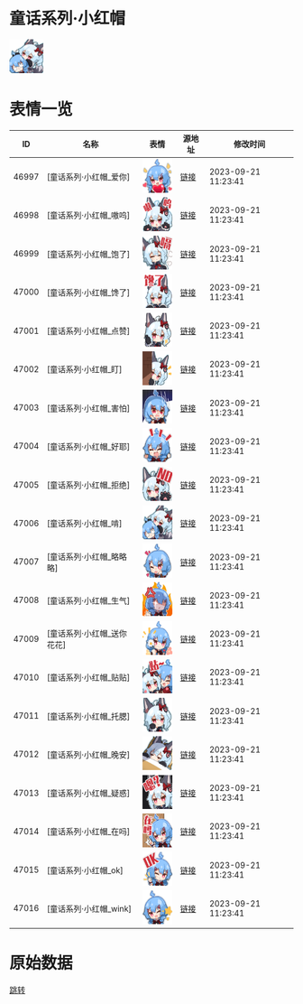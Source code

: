# 童话系列·小红帽

<img src="./cover.png" height="60" alt="cover" />

# 表情一览

|ID|名称|表情|源地址|修改时间|
|----|----|----|----|----|
|46997|[童话系列·小红帽_爱你]|<img src="./pic/046997_%5B童话系列·小红帽_爱你%5D.png" height="60" alt="爱你"/>|[链接](https://i0.hdslb.com/bfs/emote/b277af0374cbd12def58b098fdb60094b12342c6.png)|2023-09-21 11:23:41|
|46998|[童话系列·小红帽_嗷呜]|<img src="./pic/046998_%5B童话系列·小红帽_嗷呜%5D.png" height="60" alt="嗷呜"/>|[链接](https://i0.hdslb.com/bfs/emote/ec9e3662ea690cf77a967085ed00e936daae3e77.png)|2023-09-21 11:23:41|
|46999|[童话系列·小红帽_饱了]|<img src="./pic/046999_%5B童话系列·小红帽_饱了%5D.png" height="60" alt="饱了"/>|[链接](https://i0.hdslb.com/bfs/emote/ad2dc1d8d498cf74a01f170adf1db6d687911859.png)|2023-09-21 11:23:41|
|47000|[童话系列·小红帽_馋了]|<img src="./pic/047000_%5B童话系列·小红帽_馋了%5D.png" height="60" alt="馋了"/>|[链接](https://i0.hdslb.com/bfs/emote/5a222000e217f6623c17073bd29bd383d35bd26f.png)|2023-09-21 11:23:41|
|47001|[童话系列·小红帽_点赞]|<img src="./pic/047001_%5B童话系列·小红帽_点赞%5D.png" height="60" alt="点赞"/>|[链接](https://i0.hdslb.com/bfs/emote/88c0bba3115c3cf4384831a55218ff9c47a6cbe1.png)|2023-09-21 11:23:41|
|47002|[童话系列·小红帽_盯]|<img src="./pic/047002_%5B童话系列·小红帽_盯%5D.png" height="60" alt="盯"/>|[链接](https://i0.hdslb.com/bfs/emote/8abe894b747948c740497973f0f2c0ddec3ba6b9.png)|2023-09-21 11:23:41|
|47003|[童话系列·小红帽_害怕]|<img src="./pic/047003_%5B童话系列·小红帽_害怕%5D.png" height="60" alt="害怕"/>|[链接](https://i0.hdslb.com/bfs/emote/78aa0a1112ecb507e2800bae834e8335e22d2653.png)|2023-09-21 11:23:41|
|47004|[童话系列·小红帽_好耶]|<img src="./pic/047004_%5B童话系列·小红帽_好耶%5D.png" height="60" alt="好耶"/>|[链接](https://i0.hdslb.com/bfs/emote/83383bd19371d1499e95075b87a4c9f04f12dff6.png)|2023-09-21 11:23:41|
|47005|[童话系列·小红帽_拒绝]|<img src="./pic/047005_%5B童话系列·小红帽_拒绝%5D.png" height="60" alt="拒绝"/>|[链接](https://i0.hdslb.com/bfs/emote/7eeff0e26949c5d20dc8a674ee9433208898b4a6.png)|2023-09-21 11:23:41|
|47006|[童话系列·小红帽_啃]|<img src="./pic/047006_%5B童话系列·小红帽_啃%5D.png" height="60" alt="啃"/>|[链接](https://i0.hdslb.com/bfs/emote/c38c2d900204f78e301c583c8696de33029f2446.png)|2023-09-21 11:23:41|
|47007|[童话系列·小红帽_略略略]|<img src="./pic/047007_%5B童话系列·小红帽_略略略%5D.png" height="60" alt="略略略"/>|[链接](https://i0.hdslb.com/bfs/emote/4c5b00fc391c96ecc3952d87090761126b489d2d.png)|2023-09-21 11:23:41|
|47008|[童话系列·小红帽_生气]|<img src="./pic/047008_%5B童话系列·小红帽_生气%5D.png" height="60" alt="生气"/>|[链接](https://i0.hdslb.com/bfs/emote/07cdd01f55832d7ea67142312cfcd5a084ab3c7e.png)|2023-09-21 11:23:41|
|47009|[童话系列·小红帽_送你花花]|<img src="./pic/047009_%5B童话系列·小红帽_送你花花%5D.png" height="60" alt="送你花花"/>|[链接](https://i0.hdslb.com/bfs/emote/58c1658bb2ae617c9fdffda713796c2a2b427cba.png)|2023-09-21 11:23:41|
|47010|[童话系列·小红帽_贴贴]|<img src="./pic/047010_%5B童话系列·小红帽_贴贴%5D.png" height="60" alt="贴贴"/>|[链接](https://i0.hdslb.com/bfs/emote/cca4d0aa072e8181a033f7ee94978587837068b6.png)|2023-09-21 11:23:41|
|47011|[童话系列·小红帽_托腮]|<img src="./pic/047011_%5B童话系列·小红帽_托腮%5D.png" height="60" alt="托腮"/>|[链接](https://i0.hdslb.com/bfs/emote/5f1b62acfb0b7c73a12410fa15de9df363dc3e93.png)|2023-09-21 11:23:41|
|47012|[童话系列·小红帽_晚安]|<img src="./pic/047012_%5B童话系列·小红帽_晚安%5D.png" height="60" alt="晚安"/>|[链接](https://i0.hdslb.com/bfs/emote/bdaf11ebe6a6571e402f836588d944a20a97d3d2.png)|2023-09-21 11:23:41|
|47013|[童话系列·小红帽_疑惑]|<img src="./pic/047013_%5B童话系列·小红帽_疑惑%5D.png" height="60" alt="疑惑"/>|[链接](https://i0.hdslb.com/bfs/emote/4aecf5086f66809ee7f2a6defdeb8d2dc3e7bde0.png)|2023-09-21 11:23:41|
|47014|[童话系列·小红帽_在吗]|<img src="./pic/047014_%5B童话系列·小红帽_在吗%5D.png" height="60" alt="在吗"/>|[链接](https://i0.hdslb.com/bfs/emote/73dbea66c4207482c8b53404eca0d84ab5e4debf.png)|2023-09-21 11:23:41|
|47015|[童话系列·小红帽_ok]|<img src="./pic/047015_%5B童话系列·小红帽_ok%5D.png" height="60" alt="ok"/>|[链接](https://i0.hdslb.com/bfs/emote/cd2bc63a92e7503f5f134d656351827e52777124.png)|2023-09-21 11:23:41|
|47016|[童话系列·小红帽_wink]|<img src="./pic/047016_%5B童话系列·小红帽_wink%5D.png" height="60" alt="wink"/>|[链接](https://i0.hdslb.com/bfs/emote/fc5e59698e1cc4c337e5412ce118f968cdcbe7ad.png)|2023-09-21 11:23:41|

# 原始数据

[跳转](./raw.json)

